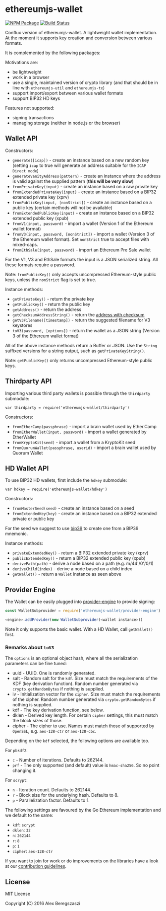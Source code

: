# ethereumjs-wallet

[![NPM Package](https://img.shields.io/npm/v/cfx-wallet.svg?style=flat-square)](https://www.npmjs.org/package/ethereumjs-wallet)
[![Build Status](https://travis-ci.org/yqrashawn/confluxjs-wallet.svg?branch=master)](https://travis-ci.org/ethereumjs/ethereumjs-wallet)

Conflux version of ethereumjs-wallet. A lightweight wallet implementation. At the moment it supports key creation and conversion between various formats.

It is complemented by the following packages:

Motivations are:

- be lightweight
- work in a browser
- use a single, maintained version of crypto library (and that should be in line with `ethereumjs-util` and `ethereumjs-tx`)
- support import/export between various wallet formats
- support BIP32 HD keys

Features not supported:

- signing transactions
- managing storage (neither in node.js or the browser)

## Wallet API

Constructors:

- `generate([icap])` - create an instance based on a new random key (setting `icap` to true will generate an address suitable for the `ICAP Direct mode`)
- `generateVanityAddress(pattern)` - create an instance where the address is valid against the supplied pattern (**this will be very slow**)
- `fromPrivateKey(input)` - create an instance based on a raw private key
- `fromExtendedPrivateKey(input)` - create an instance based on a BIP32 extended private key (xprv)
- `fromPublicKey(input, [nonStrict])` - create an instance based on a public key (certain methods will not be available)
- `fromExtendedPublicKey(input)` - create an instance based on a BIP32 extended public key (xpub)
- `fromV1(input, password)` - import a wallet (Version 1 of the Ethereum wallet format)
- `fromV3(input, password, [nonStrict])` - import a wallet (Version 3 of the Ethereum wallet format). Set `nonStrict` true to accept files with mixed-caps.
- `fromEthSale(input, password)` - import an Ethereum Pre Sale wallet

For the V1, V3 and EthSale formats the input is a JSON serialized string. All these formats require a password.

Note: `fromPublicKey()` only accepts uncompressed Ethereum-style public keys, unless the `nonStrict` flag is set to true.

Instance methods:

- `getPrivateKey()` - return the private key
- `getPublicKey()` - return the public key
- `getAddress()` - return the address
- `getChecksumAddressString()` - return the [address with checksum](https://github.com/ethereum/EIPs/issues/55)
- `getV3Filename([timestamp])` - return the suggested filename for V3 keystores
- `toV3(password, [options])` - return the wallet as a JSON string (Version 3 of the Ethereum wallet format)

All of the above instance methods return a Buffer or JSON. Use the `String` suffixed versions for a string output, such as `getPrivateKeyString()`.

Note: `getPublicKey()` only returns uncompressed Ethereum-style public keys.

## Thirdparty API

Importing various third party wallets is possible through the `thirdparty` submodule:

`var thirdparty = require('ethereumjs-wallet/thirdparty')`

Constructors:

- `fromEtherCamp(passphrase)` - import a brain wallet used by Ether.Camp
- `fromEtherWallet(input, password)` - import a wallet generated by EtherWallet
- `fromKryptoKit(seed)` - import a wallet from a KryptoKit seed
- `fromQuorumWallet(passphrase, userid)` - import a brain wallet used by Quorum Wallet

## HD Wallet API

To use BIP32 HD wallets, first include the `hdkey` submodule:

`var hdkey = require('ethereumjs-wallet/hdkey')`

Constructors:

- `fromMasterSeed(seed)` - create an instance based on a seed
- `fromExtendedKey(key)` - create an instance based on a BIP32 extended private or public key

For the seed we suggest to use [bip39](https://npmjs.org/package/bip39) to create one from a BIP39 mnemonic.

Instance methods:

- `privateExtendedKey()` - return a BIP32 extended private key (xprv)
- `publicExtendedKey()` - return a BIP32 extended public key (xpub)
- `derivePath(path)` - derive a node based on a path (e.g. m/44'/0'/0/1)
- `deriveChild(index)` - derive a node based on a child index
- `getWallet()` - return a `Wallet` instance as seen above

## Provider Engine

The Wallet can be easily plugged into [provider-engine](https://github.com/metamask/provider-engine) to provide signing:

```js
const WalletSubprovider = require('ethereumjs-wallet/provider-engine')

<engine>.addProvider(new WalletSubprovider(<wallet instance>))
```

Note it only supports the basic wallet. With a HD Wallet, call `getWallet()` first.

### Remarks about `toV3`

The `options` is an optional object hash, where all the serialization parameters can be fine tuned:

- uuid - UUID. One is randomly generated.
- salt - Random salt for the `kdf`. Size must match the requirements of the KDF (key derivation function). Random number generated via `crypto.getRandomBytes` if nothing is supplied.
- iv - Initialization vector for the `cipher`. Size must match the requirements of the cipher. Random number generated via `crypto.getRandomBytes` if nothing is supplied.
- kdf - The key derivation function, see below.
- dklen - Derived key length. For certain `cipher` settings, this must match the block sizes of those.
- cipher - The cipher to use. Names must match those of supported by `OpenSSL`, e.g. `aes-128-ctr` or `aes-128-cbc`.

Depending on the `kdf` selected, the following options are available too.

For `pbkdf2`:

- `c` - Number of iterations. Defaults to 262144.
- `prf` - The only supported (and default) value is `hmac-sha256`. So no point changing it.

For `scrypt`:

- `n` - Iteration count. Defaults to 262144.
- `r` - Block size for the underlying hash. Defaults to 8.
- `p` - Parallelization factor. Defaults to 1.

The following settings are favoured by the Go Ethereum implementation and we default to the same:

- `kdf`: `scrypt`
- `dklen`: `32`
- `n`: `262144`
- `r`: `8`
- `p`: `1`
- `cipher`: `aes-128-ctr`

If you want to join for work or do improvements on the libraries have a look at our [contribution guidelines](https://ethereumjs.readthedocs.io/en/latest/contributing.html).

## License

MIT License

Copyright (C) 2016 Alex Beregszaszi
